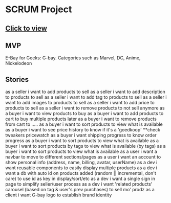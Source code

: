 # SCRUM Project

## [Click to view](https://ancient-hollows-16278.herokuapp.com/)

## MVP

E-Bay for Geeks: G-bay.
Categories such as Marvel, DC, Anime, Nickelodeon

## Stories

as a seller i want to add products to sell
as a seller i want to add description to products to sell
as a seller i want to add tag to products to sell
as a seller i want to add images to products to sell
as a seller i want to add price to products to sell
as a seller i want to remove products to not sell anymore
as a buyer i want to view products to buy
as a buyer i want to add products to cart to buy multiple products later
as a buyer i want to remove products from cart to .....
as a buyer i want to sort products to view what is available
as a buyer i want to see price history to know if it's a 'goedkoop' \*\*check tweakers pricewatch
as a buyer i want shipping progress to know order progress
as a buyer i want to sort products to view what is available
as a buyer i want to sort products by tags to view what is available (by tags)
as a buyer i want to sort products to view what is available
as a user i want a navbar to move to different sections/pages
as a user i want an account to show personal info (address, name, billing, avatar, userName)
as a dev i want reusable components to easily display multiple products
as a dev i want a db with auto id on products added (random || incremental, don't care) to use id as key in display/sort/etc
as a dev i want a single sign in page to simplify seller/user process
as a dev i want 'related products' carousel (based on tag & user's prev purchases) to sell mo' prodz
as a client i want G-bay logo to establish brand identity
